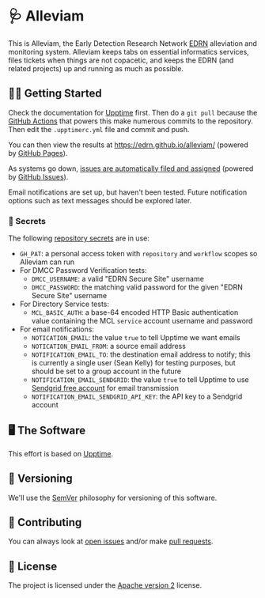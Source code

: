 # 🩺 Alleviam

This is Alleviam, the Early Detection Research Network [EDRN](https://edrn.nci.nih.gov/) alleviation and monitoring system. Alleviam keeps tabs on essential informatics services, files tickets when things are not copacetic, and keeps the EDRN (and related projects) up and running as much as possible.

## 🏃‍♀️ Getting Started

Check the documentation for [Upptime](https://upptime.js.org/) first. Then do a `git pull` because the [GitHub Actions](https://github.com/features/actions) that powers this make numerous commits to the repository. Then edit the `.upptimerc.yml` file and commit and push.

You can then view the results at https://edrn.github.io/alleviam/ (powered by [GitHub Pages](https://pages.github.com)).

As systems go down, [issues are automatically filed and assigned](https://github.com/EDRN/alleviam/issues) (powered by [GitHub Issues](https://docs.github.com/en/issues/tracking-your-work-with-issues/about-issues)).

Email notifications are set up, but haven't been tested. Future notification options such as text messages should be explored later.


### 🤫 Secrets

The following [repository secrets](https://github.com/EDRN/alleviam/settings/secrets/actions) are in use:

-   `GH_PAT`: a personal access token with `repository` and `workflow` scopes so Alleviam can run
-   For DMCC Password Verification tests:
    -   `DMCC_USERNAME`: a valid "EDRN Secure Site" username
    -   `DMCC_PASSWORD`: the matching valid password for the given "EDRN Secure Site" username
-   For Directory Service tests:
    -   `MCL_BASIC_AUTH`: a base-64 encoded HTTP Basic authentication value containing the MCL `service` account username and password
-   For email notifications:
    -   `NOTICATION_EMAIL`: the value `true` to tell Upptime we want emails
    -   `NOTICATION_EMAIL_FROM`: a source email address
    -   `NOTIFICATION_EMAIL_TO`: the destination email address to notify; this is currently a single user (Sean Kelly) for testing purposes, but should be set to a group account in the future
    -   `NOTIFICATION_EMAIL_SENDGRID`: the value `true` to tell Upptime to use [Sendgrid free account](https://sendgrid.com) for email transmission
    -   `NOTIFICATION_EMAIL_SENDGRID_API_KEY`: the API key to a Sendgrid account



## 🖥 The Software

This effort is based on [Upptime](https://upptime.js.org/).

## 🔢 Versioning

We'll use the [SemVer](https://semver.org/) philosophy for versioning of this software.

## 👥 Contributing

You can always look at [open issues](https://github.com/EDRN/alleviam/issues) and/or make [pull requests](https://github.com/EDRN/alleviam/pulls).

## 📃 License

The project is licensed under the [Apache version 2](LICENSE.md) license.

